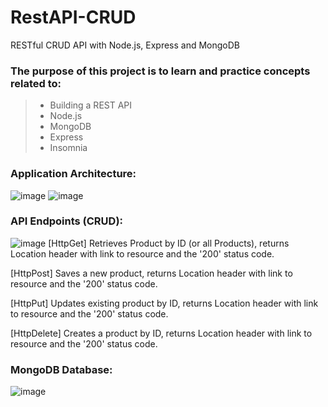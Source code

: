 # RestAPI-CRUD

RESTful CRUD API with Node.js, Express and MongoDB
### The purpose of this project is to learn and practice concepts related to:
> - Building a REST API
> - Node.js
> - MongoDB
> - Express
> - Insomnia

### Application Architecture:
![image](https://github.com/user-attachments/assets/24c3aa43-f90d-4e6e-a3fb-2c3ea5997326)
![image](https://github.com/user-attachments/assets/bf7b39a7-f8e5-4b7d-9951-a4c50452869a)


### API Endpoints (CRUD):
![image](https://github.com/user-attachments/assets/bbdb2a8b-8665-4d6e-937a-033a9e1336aa)
[HttpGet] Retrieves Product by ID (or all Products), returns Location header with link to resource and the '200' status code.

[HttpPost] Saves a new product, returns Location header with link to resource and the '200' status code.

[HttpPut] Updates existing product by ID, returns Location header with link to resource and the '200' status code.

[HttpDelete] Creates a product by ID, returns Location header with link to resource and the '200' status code.


### MongoDB Database:
![image](https://github.com/user-attachments/assets/e17d9775-983d-462d-a4f8-1d949d98d33c)

